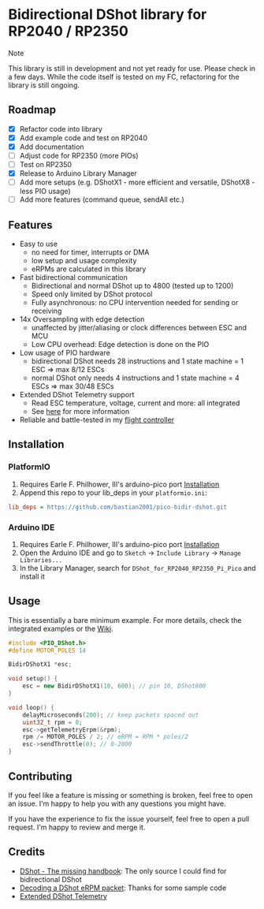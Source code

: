 # Bidirectional DShot library for RP2040 / RP2350

> [!NOTE]
> This library is still in development and not yet ready for use. Please check in a few days. While the code itself is tested on my FC, refactoring for the library is still ongoing.

## Roadmap

-   [x] Refactor code into library
-   [x] Add example code and test on RP2040
-   [x] Add documentation
-   [ ] Adjust code for RP2350 (more PIOs)
-   [ ] Test on RP2350
-   [x] Release to Arduino Library Manager
-   [ ] Add more setups (e.g. DShotX1 - more efficient and versatile, DShotX8 - less PIO usage)
-   [ ] Add more features (command queue, sendAll etc.)

## Features

-   Easy to use
    -   no need for timer, interrupts or DMA
    -   low setup and usage complexity
    -   eRPMs are calculated in this library
-   Fast bidirectional communication
    -   Bidirectional and normal DShot up to 4800 (tested up to 1200)
    -   Speed only limited by DShot protocol
    -   Fully asynchronous: no CPU intervention needed for sending or receiving
-   14x Oversampling with edge detection
    -   unaffected by jitter/aliasing or clock differences between ESC and MCU
    -   Low CPU overhead: Edge detection is done on the PIO
-   Low usage of PIO hardware
    -   bidirectional DShot needs 28 instructions and 1 state machine = 1 ESC => max 8/12 ESCs
    -   normal DShot only needs 4 instructions and 1 state machine = 4 ESCs => max 30/48 ESCs
-   Extended DShot Telemetry support
    -   Read ESC temperature, voltage, current and more: all integrated
    -   See [here](https://github.com/bird-sanctuary/extended-dshot-telemetry) for more information
-   Reliable and battle-tested in my [flight controller](https://github.com/bastian2001/Kolibri-FC)

## Installation

### PlatformIO

1. Requires Earle F. Philhower, III's arduino-pico port [Installation](https://arduino-pico.readthedocs.io/en/latest/install.html)
2. Append this repo to your lib_deps in your `platformio.ini`:

```ini
lib_deps = https://github.com/bastian2001/pico-bidir-dshot.git
```

### Arduino IDE

1. Requires Earle F. Philhower, III's arduino-pico port [Installation](https://arduino-pico.readthedocs.io/en/latest/install.html)
2. Open the Arduino IDE and go to `Sketch` -> `Include Library` -> `Manage Libraries...`
3. In the Library Manager, search for `DShot_for_RP2040_RP2350_Pi_Pico` and install it

## Usage

This is essentially a bare minimum example. For more details, check the integrated examples or the [Wiki](https://github.com/bastian2001/pico-bidir-dshot/wiki).

```cpp
#include <PIO_DShot.h>
#define MOTOR_POLES 14

BidirDShotX1 *esc;

void setup() {
	esc = new BidirDShotX1(10, 600); // pin 10, DShot600
}

void loop() {
	delayMicroseconds(200); // keep packets spaced out
	uint32_t rpm = 0;
	esc->getTelemetryErpm(&rpm);
	rpm /= MOTOR_POLES / 2; // eRPM = RPM * poles/2
	esc->sendThrottle(0); // 0-2000
}
```

## Contributing

If you feel like a feature is missing or something is broken, feel free to open an issue. I'm happy to help you with any questions you might have.

If you have the experience to fix the issue yourself, feel free to open a pull request. I'm happy to review and merge it.

## Credits

-   [DShot - The missing handbook](https://brushlesswhoop.com/dshot-and-bidirectional-dshot/): The only source I could find for bidirectional DShot
-   [Decoding a DShot eRPM packet](https://github.com/betaflight/betaflight/blob/master/src/main/drivers/dshot_bitbang_decode.c): Thanks for some sample code
-   [Extended DShot Telemetry](https://github.com/bird-sanctuary/extended-dshot-telemetry)
